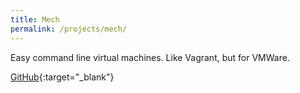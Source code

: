 ```yaml
---
title: Mech
permalink: /projects/mech/
---
```


Easy command line virtual machines. Like Vagrant, but for VMWare.

[<i class="fa fa-github"></i> GitHub](https://github.com/mechboxes/mech){:target="_blank"}
